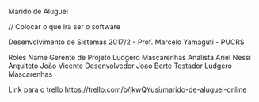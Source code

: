 Marido de Aluguel

// Colocar o que ira ser o software

Desenvolvimento de Sistemas 2017/2 - Prof. Marcelo Yamaguti - PUCRS

Roles	Name
Gerente de Projeto	Ludgero Mascarenhas
Analista	Ariel Nessi
Arquiteto	João Vicente
Desenvolvedor	Joao Berte
Testador	Ludgero Mascarenhas



Link para o trello
https://trello.com/b/jkwQYusi/marido-de-aluguel-online

